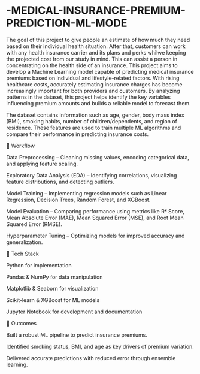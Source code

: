# -MEDICAL-INSURANCE-PREMIUM-PREDICTION-ML-MODE
The goal of this project to give people an estimate of how much they need based on their individual health situation. After that, customers can work with any health insurance carrier and its plans and perks whilwe keeping the projected cost from our study in mind. This can assist a person in concentrating on the health side of an insurance.
This project aims to develop a Machine Learning model capable of predicting medical insurance premiums based on individual and lifestyle-related factors. With rising healthcare costs, accurately estimating insurance charges has become increasingly important for both providers and customers. By analyzing patterns in the dataset, this project helps identify the key variables influencing premium amounts and builds a reliable model to forecast them.

The dataset contains information such as age, gender, body mass index (BMI), smoking habits, number of children/dependents, and region of residence. These features are used to train multiple ML algorithms and compare their performance in predicting insurance costs.

🔹 Workflow

Data Preprocessing – Cleaning missing values, encoding categorical data, and applying feature scaling.

Exploratory Data Analysis (EDA) – Identifying correlations, visualizing feature distributions, and detecting outliers.

Model Training – Implementing regression models such as Linear Regression, Decision Trees, Random Forest, and XGBoost.

Model Evaluation – Comparing performance using metrics like R² Score, Mean Absolute Error (MAE), Mean Squared Error (MSE), and Root Mean Squared Error (RMSE).

Hyperparameter Tuning – Optimizing models for improved accuracy and generalization.

🔹 Tech Stack

Python for implementation

Pandas & NumPy for data manipulation

Matplotlib & Seaborn for visualization

Scikit-learn & XGBoost for ML models

Jupyter Notebook for development and documentation

🔹 Outcomes

Built a robust ML pipeline to predict insurance premiums.

Identified smoking status, BMI, and age as key drivers of premium variation.

Delivered accurate predictions with reduced error through ensemble learning.
